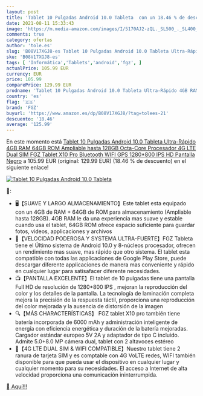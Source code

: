 ```yaml
---
layout: post
title: 'Tablet 10 Pulgadas Android 10.0 Tableta  con un 18.46 % de descuento'
date: 2021-08-11 15:33:43
image: 'https://m.media-amazon.com/images/I/5170AJ2-zQL._SL500_._SL400_.jpg'
comments: true
category: ofertas
author: 'tole.es'
slug: 'B08V17XGJ8-es Tablet 10 Pulgadas Android 10.0 Tableta Ultra-Rápido 4GB...'
sku: 'B08V17XGJ8-es'
tags: [ 'Informática','Tablets','android','fgz', ]
actualPrice: 105.99 EUR
currency: EUR
price: 105.99
comparePrice: 129.99 EUR
prodname: 'Tablet 10 Pulgadas Android 10.0 Tableta Ultra-Rápido 4GB RAM 64GB ROM  Ampliable hasta 128GB  Octa-Core Procesador 4G LTE Dual SIM FGZ Tablet X10 Pro Bluetooth WIFI GPS 1280*800 IPS HD Pantalla  Negro'
country: 'es'
flag: '🇪🇸'
brand: 'FGZ'
buyurl: 'https://www.amazon.es/dp/B08V17XGJ8/?tag=tolees-21'
descuento: '18.46'
average: '125.99'
---
```


En este momento está [Tablet 10 Pulgadas Android 10.0 Tableta Ultra-Rápido 4GB RAM 64GB ROM  Ampliable hasta 128GB  Octa-Core Procesador 4G LTE Dual SIM FGZ Tablet X10 Pro Bluetooth WIFI GPS 1280*800 IPS HD Pantalla  Negro](https://www.amazon.es/dp/B08V17XGJ8/?tag=tolees-21) a 105.99 EUR (original: 129.99 EUR) (18.46 %  de descuento) en el siguiente enlace!

[![Tablet 10 Pulgadas Android 10.0 Tableta ](https://m.media-amazon.com/images/I/5170AJ2-zQL._SL500_._SL400_.jpg)](https://www.amazon.es/dp/B08V17XGJ8/?tag=tolees-21)

🔎:

- 🖥️【SUAVE Y LARGO ALMACENAMIENTO】Este tablet esta equipado con un 4GB de RAM + 64GB de ROM para almacenamiento (Ampliable hasta 128GB). 4GB RAM le da una experiencia mas suave y estable cuando usa el tablet, 64GB ROM ofrece espacio suficiente para guardar fotos, videos, applicaciones y archivos
- 🚀【VELOCIDAD PODEROSA Y SYSTEMA ULTRA-FUERTE】FGZ Tableta tiene el Último sistema de Android 10.0 y 8-núcleos procesador, ofrecen un rendimiento mas suave, mas rápido que otro sistema. El tablet esta compatible con todas las applicaciones de Google Play Store, puede descargar diferente applicaciones de manera mas conveniente y rápido en cualquier lugar para satisafacer diferente necesidades.
- 📺【PANTALLA EXCELENTE】El tablet de 10 pulgadas tiene una pantalla Full HD de resolución de 1280*800 IPS , mejoran la reproducción del color y los detalles de la pantalla. La tecnología de laminación completa mejora la precisión de la respuesta táctil, proporciona una reproducción del color mejorada y la ausencia de distorsión de la imagen
- 🔍【MÁS CHARACTERÍSTICAS】 FGZ tablet X10 pro también tiene batería incorporada de 6000 mAh y administración inteligente de energía con eficiencia energética y duración de la batería mejoradas. Cargador estándar europeo 5V 2A y adaptador de tipo C incluido. Admite 5.0+8.0 MP cámera dual, tablet con 2 altavoces estéreo
- 📡【4G LTE DUAL SIM & WIFI COMPATIBLE】Nuestro tablet tiene 2 ranura de tarjeta SIM y es comptable con 4G VoLTE redes, WIFI también disponible para que pueda usar el dispositivo en cualquier lugar y cualquier momento para su necesidades. El acceso a Internet de alta velocidad proporciona una comunicación ininterrumpida.

[🛒 Aquí!!!](https://www.amazon.es/dp/B08V17XGJ8/?tag=tolees-21)
